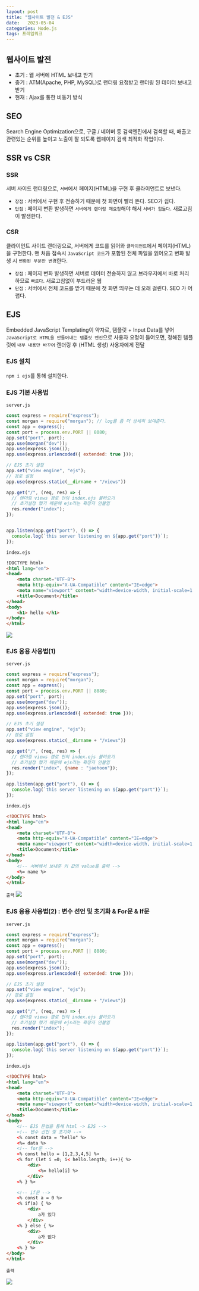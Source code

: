 ```yaml
---
layout: post
title: "웹사이트 발전 & EJS"
date:   2023-05-04
categories: Node.js
tags: 프레임워크
---
```


## 웹사이트 발전
- 초기 : 웹 서버에 HTML 보내고 받기
- 중기 : ATM(Apache, PHP, MySQL)로 랜더링 요청받고 랜더링 된 데이터 보내고 받기
- 현재 : Ajax를 통한 비동기 방식

## SEO
Search Engine Optimization으로, 구글 / 네이버 등 검색엔진에서 검색할 때, 매출고 관련있는 순위를 높이고 노출이 잘 되도록 웹페이지 검색 최적화 작업이다.

## SSR vs CSR
### SSR
서버 사이드 랜더링으로, `서버`에서 페이지(HTML)을 구현 후 클라이언트로 보낸다.
- `장점` : 서버에서 구현 후 전송하기 때문에 첫 화면이 빨리 뜬다. SEO가 쉽다.
- `단점` : 페이지 변환 발생하면 `서버에게 랜더링 재요청`해야 해서 `서버가 힘들다`. 새로고침이 발생한다.

### CSR
클라이언트 사이드 랜더링으로, 서버에게 코드를 읽어와 `클라이언트`에서 페이지(HTML)을 구현한다. 맨 처음 접속시 `JavaScript 코드`가 포함된 전체 파일을 읽어오고 변화 발생 시 `변화된 부분만 변경`한다.
- `장점` : 페이지 변화 발생하면 서버로 데이터 전송하지 않고 브라우저에서 바로 처리하므로 `빠르다`. 새로고침없이 부드러운 웹
- `단점` : 서버에서 전체 코드를 받기 때문에 첫 화면 띄우는 데 오래 걸린다. SEO 가 어렵다.

## EJS
Embedded JavaScript Templating이 약자로, 템플릿 + Input Data를 넣어 `JavaScript로 HTML을 만들어내는 템플릿 엔진`으로 사용자 요청이 들어오면, 정해진 템플릿에 `내부 내용만 바꾸어` 렌더링 후 (HTML 생성) 사용자에게 전달

### EJS 설치
`npm i ejs`를 통해 설치한다.

### EJS 기본 사용법
`server.js`
```js
const express = require("express");
const morgan = require("morgan"); // log를 좀 더 상세히 보여준다.
const app = express();
const port = process.env.PORT || 8080;
app.set("port", port);
app.use(morgan("dev"));
app.use(express.json());
app.use(express.urlencoded({ extended: true }));

// EJS 초기 설정
app.set("view engine", "ejs");
// 경로 설정
app.use(express.static(__dirname + "/views"))

app.get("/", (req, res) => {
  // 렌더링 views 경로 안의 index.ejs 불러오기
  // 초기설정 했기 때문에 ejs라는 확장자 안붙임
  res.render("index");
});


app.listen(app.get("port"), () => {
  console.log(`this server listening on ${app.get("port")}`);
});
```
`index.ejs`
```html
!DOCTYPE html>
<html lang="en">
<head>
    <meta charset="UTF-8">
    <meta http-equiv="X-UA-Compatible" content="IE=edge">
    <meta name="viewport" content="width=device-width, initial-scale=1.0">
    <title>Document</title>
</head>
<body>
    <h1> hello </h1>
</body>
</html>
```
![](https://velog.velcdn.com/images/dev-hoon/post/e7b29370-0807-43a7-87bc-11a05b4caa07/image.png)

### EJS 응용 사용법(1)
`server.js`
```js
const express = require("express");
const morgan = require("morgan");
const app = express();
const port = process.env.PORT || 8080;
app.set("port", port);
app.use(morgan("dev"));
app.use(express.json());
app.use(express.urlencoded({ extended: true }));

// EJS 초기 설정
app.set("view engine", "ejs");
// 경로 설정
app.use(express.static(__dirname + "/views"))

app.get("/", (req, res) => {
  // 렌더링 views 경로 안의 index.ejs 불러오기
  // 초기설정 했기 때문에 ejs라는 확장자 안붙임
  res.render("index", {name : "jaehoon"});
});

app.listen(app.get("port"), () => {
  console.log(`this server listening on ${app.get("port")}`);
});
```
`index.ejs`
```html
<!DOCTYPE html>
<html lang="en">
<head>
    <meta charset="UTF-8">
    <meta http-equiv="X-UA-Compatible" content="IE=edge">
    <meta name="viewport" content="width=device-width, initial-scale=1.0">
    <title>Document</title>
</head>
<body>
    <!-- 서버에서 보내준 키 값의 value를 출력 -->
    <%= name %>  
</body>
</html>
```
`출력`
![](https://velog.velcdn.com/images/dev-hoon/post/02e7fc82-9555-494b-9911-992d5844ce6f/image.png)
### EJS 응용 사용법(2) : 변수 선언 및 초기화 & For문 & If문
`server.js`
```js
const express = require("express");
const morgan = require("morgan");
const app = express();
const port = process.env.PORT || 8080;
app.set("port", port);
app.use(morgan("dev"));
app.use(express.json());
app.use(express.urlencoded({ extended: true }));

// EJS 초기 설정
app.set("view engine", "ejs");
// 경로 설정
app.use(express.static(__dirname + "/views"))

app.get("/", (req, res) => {
  // 렌더링 views 경로 안의 index.ejs 불러오기
  // 초기설정 했기 때문에 ejs라는 확장자 안붙임
  res.render("index");
});

app.listen(app.get("port"), () => {
  console.log(`this server listening on ${app.get("port")}`);
});
```
`index.ejs`
```html
<!DOCTYPE html>
<html lang="en">
<head>
    <meta charset="UTF-8">
    <meta http-equiv="X-UA-Compatible" content="IE=edge">
    <meta name="viewport" content="width=device-width, initial-scale=1.0">
    <title>Document</title>
</head>
<body>
    <!-- EJS 문법을 통해 html -> EJS -->
    <!-- 변수 선언 및 초기화 -->
    <% const data = "hello" %>
    <%= data %>
    <!-- for문 -->
    <% const hello = [1,2,3,4,5] %>
    <% for (let i =0; i< hello.length; i++){ %>
        <div>
            <%= hello[i] %>
        </div>
    <% } %>

    <!-- if문 -->
    <% const a = 0 %>
    <% if(a) { %>
        <div>
            a가 있다
        </div>
    <% } else { %>
        <div>
            a가 없다
        </div>
    <% } %> 
</body>
</html>
```
`출력`

![](https://velog.velcdn.com/images/dev-hoon/post/121dff6a-7f71-4dd3-addf-508c7a4fdec0/image.png)

